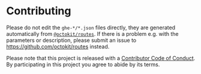 # Contributing

Please do not edit the `ghe-*/*.json` files directly, they are generated
 automatically from [`@octokit/routes`](https://github.com/octokit/routes). If there
is a problem e.g. with the parameters or description, please submit an issue to
https://github.com/octokit/routes instead.

Please note that this project is released with a [Contributor Code of Conduct][coc].
By participating in this project you agree to abide by its terms.

[coc]: ./CODE_OF_CONDUCT.md
